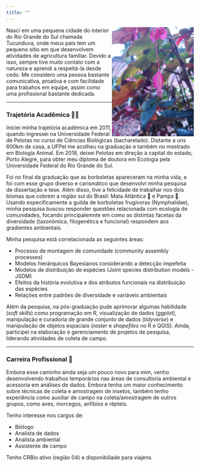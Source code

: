 ```yaml
---
title: ""
---
```


<img 
  src = "/assets/images/Lycas.png"
  alt = "Lycas"
  align = "right"
  width = "220"
  />
     
Nasci em uma pequena cidade do interior do Rio Grande do Sul chamada Tucunduva, onde meus pais tem um pequeno sítio em que desenvolvem atividades de agricultura familiar. Devido a isso, sempre tive muito contato com a natureza e aprendi a respeitá-la desde cedo. Me considero uma pessoa bastante comunicativa, proativa e com facilidade para trabahos em equipe, assim como uma profissional bastante dedicada.

---
### Trajetória Acadêmica  👩‍🎓

Iniciei minha trajetória acadêmica em 2011, quando ingressei na Universidade Federal de Pelotas no curso de Ciências Biológicas (bacharelado). Distante a uns 600km de casa, a UFPel me acolheu na graduação e também no mestrado em Biologia Animal. Em 2018, deixei Pelotas em direção à capital do estado, Porto Alegre, para obter meu diploma de doutora em Ecologia pela Universidade Federal do Rio Grande do Sul.   

Foi no final da graduação que as borboletas apareceram na minha vida, e foi com esse grupo diverso e carismático que desenvolvi minha pesquisa de dissertação e tese. Além disso, tive a felicidade de trabalhar nos dois biomas que cobrem a região sul do Brasil: Mata Atlântica 🌳 e Pampa 🌾. Usando especificamente a guilda de borboletas frugívoras (Nymphalidae), minha pesquisa buscou responder questões relacionada com ecologia de comunidades, focando principalemnte em como as distintas facetas da diversidade (taxonômica, filogenética e funcional) respondem aos gradientes ambientais.

Minha pesquisa está correlacionada as seguintes áreas:
- Processo de montagem de comunidade (community assembly processes)
- Modelos hierárquicos Bayesianos considerando a detecção impefeita
- Modelos de distribuição de espécies (Joint species distribution models - JSDM)
- Efeitos da história evolutiva e dos atributos funcionais na distribuição das espécies
- Relações entre padrões de diversidade e variáveis ambientais

Além da pesquisa, na pós-graduação pude aprimorar algumas habilidade (*soft skills*) como programação em R, visualização de dados (*ggplot*), manipulação e curadoria de grande conjunto de dados (*tidyverse*) e manipulação de objetos espaciais (*raster* e *shapefiles* no R e QGIS). Ainda, participei na elaboração e gerenciamento de projetos de pesquisa, liderando atividades de coleta de campo.

---
### Carreira Profissional  💼

Embora esse caminho ainda seja um pouco novo para mim, venho desenvolvendo trabalhos temporários nas áreas de consultoria ambiental e acessoria em análises de dados. Embora tenha um maior conhecimento sobre técnicas de coleta e amostragem de insetos, também tenho experiência como auxiliar de campo na coleta/amostragem de outros grupos, como aves, morcegos, anfíbios e répteis.

Tenho interesse nos cargos de:
* Biólogo
* Analista de dados
* Analista ambiental
* Assistente de campo

Tenho CRBio ativo (região 04) e disponibiliade para viajens. 
